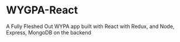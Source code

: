 # WYGPA-React
A Fully Fleshed Out WYPA app built with React with Redux, and Node, Express, MongoDB on the backend
